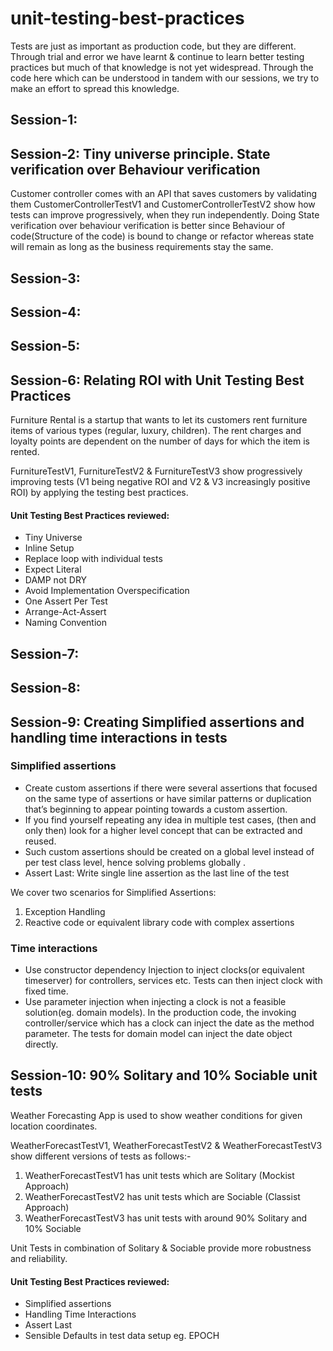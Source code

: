 # unit-testing-best-practices

Tests are just as important as production code, but they are different. Through trial and error we have learnt &
continue to learn better testing practices but much of that knowledge is not yet widespread. Through the code here which
can be understood in tandem with our sessions, we try to make an effort to spread this knowledge.

## Session-1:

## Session-2: Tiny universe principle. State verification over Behaviour verification

Customer controller comes with an API that saves customers by validating them CustomerControllerTestV1 and
CustomerControllerTestV2 show how tests can improve progressively, when they run independently. Doing State verification
over behaviour verification is better since Behaviour of code(Structure of the code) is bound to change or refactor
whereas state will remain as long as the business requirements stay the same.

## Session-3:

## Session-4:

## Session-5:

## Session-6: Relating ROI with Unit Testing Best Practices

Furniture Rental is a startup that wants to let its customers rent furniture items of various types (regular, luxury,
children). The rent charges and loyalty points are dependent on the number of days for which the item is rented.

FurnitureTestV1, FurnitureTestV2 & FurnitureTestV3 show progressively improving tests (V1 being negative ROI and V2 & V3
increasingly positive ROI) by applying the testing best practices.

#### Unit Testing Best Practices reviewed:

- Tiny Universe
- Inline Setup
- Replace loop with individual tests
- Expect Literal
- DAMP not DRY
- Avoid Implementation Overspecification
- One Assert Per Test
- Arrange-Act-Assert
- Naming Convention

## Session-7:

## Session-8:

## Session-9: Creating Simplified assertions and handling time interactions in tests
### Simplified assertions
- Create custom assertions if there were several assertions that focused on the same type of assertions or have similar patterns or duplication that’s beginning to appear pointing towards a custom assertion.
- If you find yourself repeating any idea in multiple test cases, (then and only then) look for a higher level concept that can be extracted and reused.
- Such custom assertions should be created on a global level instead of per test class level, hence solving problems globally .
- Assert Last: Write single line assertion as the last line of the test

We cover two scenarios for Simplified Assertions:
1. Exception Handling
2. Reactive code or equivalent library code with complex assertions

### Time interactions
- Use constructor dependency Injection to inject clocks(or equivalent timeserver) for controllers, services etc.
Tests can then inject clock with fixed time.
- Use parameter injection when injecting a clock is not a feasible solution(eg. domain models). In the production code,
the invoking controller/service which has a clock can inject the date as the method parameter.
The tests for domain model can inject the date object directly.

## Session-10: 90% Solitary and 10% Sociable unit tests

Weather Forecasting App is used to show weather conditions for given location coordinates.

WeatherForecastTestV1, WeatherForecastTestV2 & WeatherForecastTestV3 show different versions of tests as follows:-
1. WeatherForecastTestV1 has unit tests which are Solitary (Mockist Approach)
2. WeatherForecastTestV2 has unit tests which are Sociable (Classist Approach)
3. WeatherForecastTestV3 has unit tests with around 90% Solitary and 10% Sociable

Unit Tests in combination of Solitary & Sociable provide more robustness and reliability.

#### Unit Testing Best Practices reviewed:
- Simplified assertions
- Handling Time Interactions
- Assert Last
- Sensible Defaults in test data setup eg. EPOCH

